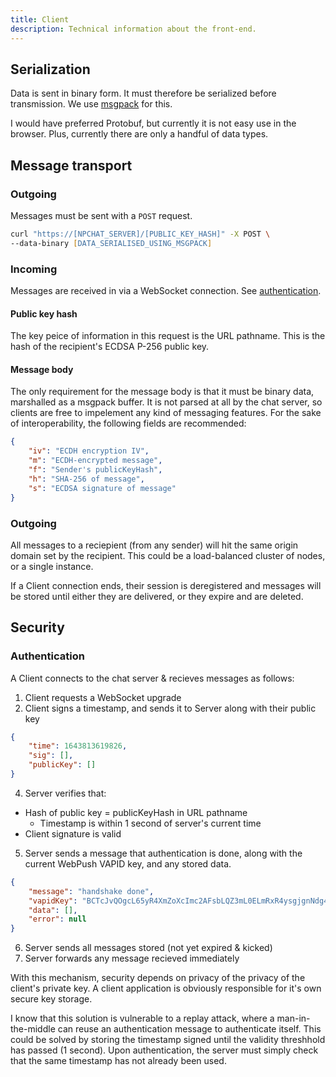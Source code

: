 ```yaml
---
title: Client
description: Technical information about the front-end.
---
```

## Serialization
Data is sent in binary form. It must therefore be serialized before transmission. We use [msgpack](https://msgpack.org/index.html) for this.

I would have preferred Protobuf, but currently it is not easy use in the browser. Plus, currently there are only a handful of data types.

## Message transport

### Outgoing
Messages must be sent with a `POST` request.
```zsh
curl "https://[NPCHAT_SERVER]/[PUBLIC_KEY_HASH]" -X POST \
--data-binary [DATA_SERIALISED_USING_MSGPACK]
```

### Incoming
Messages are received in via a WebSocket connection. See [authentication](/docs/client#authentication).

#### Public key hash
The key peice of information in this request is the URL pathname. This is the hash of the recipient's ECDSA P-256 public key.

#### Message body
The only requirement for the message body is that it must be binary data, marshalled as a msgpack buffer. It is not parsed at all by the chat server, so clients are free to impelement any kind of messaging features. For the sake of interoperability, the following fields are recommended:
```json
{
	"iv": "ECDH encryption IV",
	"m": "ECDH-encrypted message",
	"f": "Sender's publicKeyHash",
	"h": "SHA-256 of message",
	"s": "ECDSA signature of message"
}
```

### Outgoing
All messages to a reciepient (from any sender) will hit the same origin domain set by the recipient. This could be a load-balanced cluster of nodes, or a single instance.

If a Client connection ends, their session is deregistered and messages will be stored until either they are delivered, or they expire and are deleted.

## Security
### Authentication
A Client connects to the chat server & recieves messages as follows:
1. Client requests a WebSocket upgrade
2. Client signs a timestamp, and sends it to Server along with their public key
```json
{
	"time": 1643813619826,
	"sig": [],
	"publicKey": []
}
```
4. Server verifies that:
  - Hash of public key = publicKeyHash in URL pathname
	- Timestamp is within 1 second of server's current time
  - Client signature is valid
5. Server sends a message that authentication is done, along with the current WebPush VAPID key, and any stored data.
```json
{
	"message": "handshake done",
	"vapidKey": "BCTcJvQOgcL65yR4XmZoXcImc2AFsbLQZ3mL0ELmRxR4ysgjgnNdg4LMgeVJZkqDxz1nxhj99cJx0znHF-OWyEg",
	"data": [],
	"error": null
}
```
6. Server sends all messages stored (not yet expired & kicked)
7. Server forwards any message recieved immediately

With this mechanism, security depends on privacy of the privacy of the client's private key. A client application is obviously responsible for it's own secure key storage.

I know that this solution is vulnerable to a replay attack, where a man-in-the-middle can reuse an authentication message to authenticate itself. This could be solved by storing the timestamp signed until the validity threshhold has passed (1 second). Upon authentication, the server must simply check that the same timestamp has not already been used.